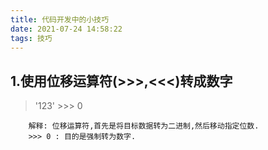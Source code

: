 ```yaml
---
title: 代码开发中的小技巧
date: 2021-07-24 14:58:22
tags: 技巧
---
```


## 1.使用位移运算符(>>>,<<<)转成数字
> '123' >>> 0  
```
    解释: 位移运算符,首先是将目标数据转为二进制,然后移动指定位数.
    >>> 0 : 目的是强制转为数字.
```